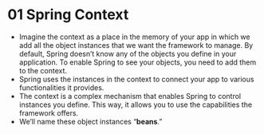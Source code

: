 # 01 Spring Context

- Imagine the context as a place in the memory of your app in which we add all the object instances that we want the framework to manage. By default, Spring doesn’t know any of the objects you define in your application. To enable Spring to see your objects, you need to add them to the context.
- Spring uses the instances in the context to connect your app to various functionalities it provides.
- The context is a complex mechanism that enables Spring to control instances you define. This way, it allows you to use the capabilities the framework offers.
- We’ll name these object instances “**beans**.”

